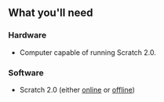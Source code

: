 ## What you'll need

### Hardware

+ Computer capable of running Scratch 2.0.

### Software

+ Scratch 2.0 (either [online](https://scratch.mit.edu/projects/editor/) or [offline](https://scratch.mit.edu/scratch2download/))
